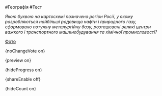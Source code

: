 #Географія #Тест

*Якою буквою на картосхемі позначено регіон Росії, у якому розробляються  найбільші родовища нафти і природного газу, сформовано потужну  металургійну базу, розташовані великі центри важкого і транспортного  машинобудування та хімічної промисловості?*

[Фото](https://zno.osvita.ua//doc/images/znotest/27/2762/geo-prob-2013_37_2762.jpg)

{noChangeVote on}

{preview on}

{hideProgress on}

{shareEnable off}

{hideCount on}

